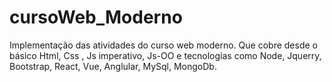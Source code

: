 # cursoWeb_Moderno
Implementação das atividades do curso web moderno. Que cobre desde o básico Html, Css , Js imperativo, Js-OO e tecnologias como Node, Jquerry, Bootstrap, React, Vue, Anglular, MySql, MongoDb.
